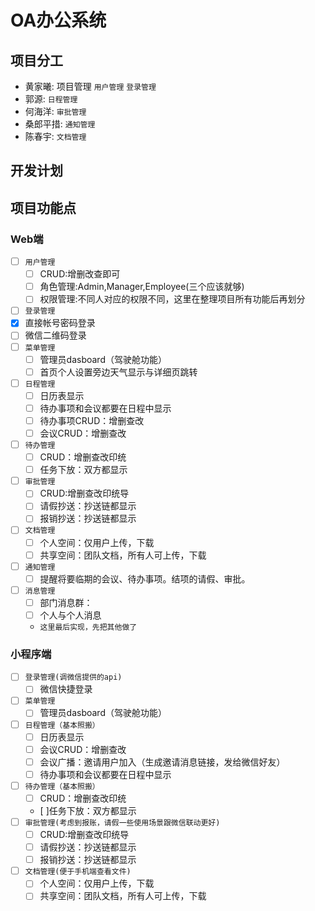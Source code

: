 # OA办公系统
## 项目分工
- 黄家曦: 项目管理 `用户管理` `登录管理`
- 郭源: `日程管理`
- 何海洋: `审批管理`
- 桑郎平措: `通知管理`
- 陈春宇: `文档管理`
## 开发计划

## 项目功能点
### Web端
- [ ] `用户管理`
  - [ ] CRUD:增删改查即可
  - [ ] 角色管理:Admin,Manager,Employee(三个应该就够)
  - [ ] 权限管理:不同人对应的权限不同，这里在整理项目所有功能后再划分
- [ ]  `登录管理`
  - [x] 直接帐号密码登录
  - [ ] 微信二维码登录
- [ ] `菜单管理`
  - [ ] 管理员dasboard（驾驶舱功能）
  - [ ] 首页个人设置旁边天气显示与详细页跳转
- [ ] `日程管理`
  - [ ] 日历表显示
  - [ ] 待办事项和会议都要在日程中显示
  - [ ] 待办事项CRUD：增删查改
  - [ ] 会议CRUD：增删查改
- [ ] `待办管理`
  - [ ] CRUD：增删查改印统
  - [ ] 任务下放：双方都显示
- [ ] `审批管理`
  - [ ] CRUD:增删查改印统导
  - [ ] 请假抄送：抄送链都显示
  - [ ] 报销抄送：抄送链都显示
- [ ] `文档管理`
  - [ ] 个人空间：仅用户上传，下载
  - [ ] 共享空间：团队文档，所有人可上传，下载
- [ ] `通知管理`
  - [ ] 提醒将要临期的会议、待办事项。结项的请假、审批。
- [ ] `消息管理`
  - [ ] 部门消息群：
  - [ ] 个人与个人消息
  - `这里最后实现，先把其他做了`

### 小程序端
- [ ] `登录管理(调微信提供的api)`
  - [ ] 微信快捷登录
- [ ] `菜单管理`
  - [ ] 管理员dasboard（驾驶舱功能）
- [ ] `日程管理（基本照搬）`
  - [ ] 日历表显示
  - [ ] 会议CRUD：增删查改
  - [ ] 会议广播：邀请用户加入（生成邀请消息链接，发给微信好友）
  - [ ] 待办事项和会议都要在日程中显示
- [ ] `待办管理（基本照搬）`
  - [ ] CRUD：增删查改印统
  - [ ]任务下放：双方都显示
- [ ] `审批管理(考虑到报账，请假一些使用场景跟微信联动更好)`
  - [ ] CRUD:增删查改印统导
  - [ ] 请假抄送：抄送链都显示
  - [ ] 报销抄送：抄送链都显示
- [ ] `文档管理(便于手机端查看文件)`
  - [ ] 个人空间：仅用户上传，下载
  - [ ] 共享空间：团队文档，所有人可上传，下载